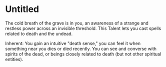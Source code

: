 # Untitled

The cold breath of the grave is in you, an awareness of a strange and restless power across an invisible threshold. This Talent lets you cast spells related to death and the undead.

Inherent: You gain an intuitive "death sense," you can feel it when something near you dies or died recently. You can see and converse with spirits of the dead, or beings closely related to death (but not other spiritual entities).